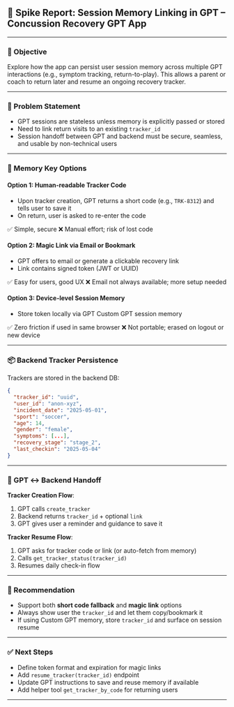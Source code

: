 ## 🧠 Spike Report: Session Memory Linking in GPT – Concussion Recovery GPT App

---

### 🎯 Objective
Explore how the app can persist user session memory across multiple GPT interactions (e.g., symptom tracking, return-to-play). This allows a parent or coach to return later and resume an ongoing recovery tracker.

---

### 🧩 Problem Statement
- GPT sessions are stateless unless memory is explicitly passed or stored
- Need to link return visits to an existing `tracker_id`
- Session handoff between GPT and backend must be secure, seamless, and usable by non-technical users

---

### 🔐 Memory Key Options

#### Option 1: Human-readable Tracker Code
- Upon tracker creation, GPT returns a short code (e.g., `TRK-8312`) and tells user to save it
- On return, user is asked to re-enter the code

✅ Simple, secure
❌ Manual effort; risk of lost code

#### Option 2: Magic Link via Email or Bookmark
- GPT offers to email or generate a clickable recovery link
- Link contains signed token (JWT or UUID)

✅ Easy for users, good UX
❌ Email not always available; more setup needed

#### Option 3: Device-level Session Memory
- Store token locally via GPT Custom GPT session memory

✅ Zero friction if used in same browser
❌ Not portable; erased on logout or new device

---

### 📦 Backend Tracker Persistence
Trackers are stored in the backend DB:
```json
{
  "tracker_id": "uuid",
  "user_id": "anon-xyz",
  "incident_date": "2025-05-01",
  "sport": "soccer",
  "age": 14,
  "gender": "female",
  "symptoms": [...],
  "recovery_stage": "stage_2",
  "last_checkin": "2025-05-04"
}
```

---

### 🔁 GPT ↔ Backend Handoff

**Tracker Creation Flow**:
1. GPT calls `create_tracker`
2. Backend returns `tracker_id` + optional `link`
3. GPT gives user a reminder and guidance to save it

**Tracker Resume Flow**:
1. GPT asks for tracker code or link (or auto-fetch from memory)
2. Calls `get_tracker_status(tracker_id)`
3. Resumes daily check-in flow

---

### 📌 Recommendation
- Support both **short code fallback** and **magic link** options
- Always show user the `tracker_id` and let them copy/bookmark it
- If using Custom GPT memory, store `tracker_id` and surface on session resume

---

### ✅ Next Steps
- Define token format and expiration for magic links
- Add `resume_tracker(tracker_id)` endpoint
- Update GPT instructions to save and reuse memory if available
- Add helper tool `get_tracker_by_code` for returning users

---